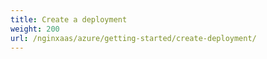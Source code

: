 ```yaml
---
title: Create a deployment
weight: 200
url: /nginxaas/azure/getting-started/create-deployment/
---
```

